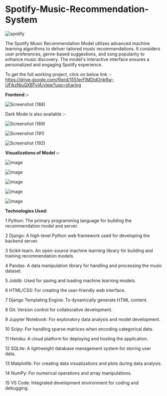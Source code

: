 # Spotify-Music-Recommendation-System

![spotify](https://github.com/Tanay600/Spotify-Music-Recommendation-System/assets/114192101/d75d32e8-5b22-4289-bf80-859a47938850)



The Spotify Music Recommendation Model utilizes advanced machine learning algorithms to deliver tailored music recommendations. It considers user preferences, genre-based suggestions, and song popularity to enhance music discovery. The model's interactive interface ensures a personalized and engaging Spotify experience.

To get the full working project, click on below link :-
https://drive.google.com/file/d/1551erFlMDidOnkRw-UFikzNiuQXBTyIA/view?usp=sharing

**Frontend :-**

![Screenshot (188)](https://github.com/Tanay600/Spotify-Music-Recommendation-System/assets/114192101/0f10477d-4425-4cf3-9c37-4f45aeaa9b37)

Dark Mode is also available :-

![Screenshot (189)](https://github.com/Tanay600/Spotify-Music-Recommendation-System/assets/114192101/f911bb66-59e3-4916-b99b-335a87a8cada)

![Screenshot (191)](https://github.com/Tanay600/Spotify-Music-Recommendation-System/assets/114192101/1cc577d1-990a-477d-b4ab-2e77d9ee554a)

![Screenshot (192)](https://github.com/Tanay600/Spotify-Music-Recommendation-System/assets/114192101/dd703e6e-c4a8-4092-90bf-949c47bb0381)


**Visualizations of Model :-**

![image](https://github.com/Tanay600/Spotify-Music-Recommendation-System/assets/114192101/12e87a45-fce0-457b-bbc9-156b3686eb0d)

![image](https://github.com/Tanay600/Spotify-Music-Recommendation-System/assets/114192101/a6347e29-d6f0-4e23-a3c5-d0681504288d)

![image](https://github.com/Tanay600/Spotify-Music-Recommendation-System/assets/114192101/6d0a549a-b349-4fce-a532-d9608aee66b2)

![image](https://github.com/Tanay600/Spotify-Music-Recommendation-System/assets/114192101/78a3ea58-ec62-4479-95ae-d8dacc92dfba)

![image](https://github.com/Tanay600/Spotify-Music-Recommendation-System/assets/114192101/cf778514-3ee3-4ebe-a8df-29169818d544)


**Technologies Used:**

1 Python: The primary programming language for building the recommendation model and server.


2 Django: A high-level Python web framework used for developing the backend server.


3 Scikit-learn: An open-source machine learning library for building and training recommendation models.


4 Pandas: A data manipulation library for handling and processing the music dataset.


5 Joblib: Used for saving and loading machine learning models.


6 HTML/CSS: For creating the user-friendly web interface.


7 Django Templating Engine: To dynamically generate HTML content.


8 Git: Version control for collaborative development.


9 Jupyter Notebook: For exploratory data analysis and model development.


10 Scipy: For handling sparse matrices when encoding categorical data.


11 Heroku: A cloud platform for deploying and hosting the application.


12 SQLite: A lightweight database management system for storing user data.


13 Matplotlib: For creating data visualizations and plots during data analysis.


14 NumPy: For numerical operations and array manipulations.


15 VS Code: Integrated development environment for coding and debugging.
